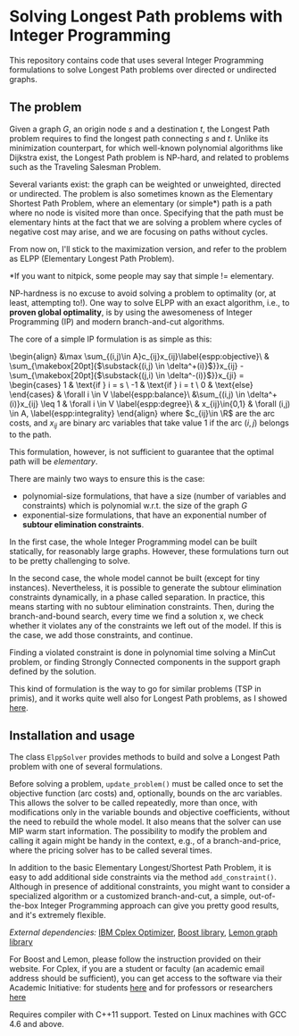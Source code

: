 Solving Longest Path problems with Integer Programming
====

This repository contains code that uses several Integer Programming formulations to solve
Longest Path problems over directed or undirected graphs.

The problem
---

Given a graph *G*, an origin node *s* and a destination *t*, the Longest Path problem 
requires to find the longest path connecting *s* and *t*.
Unlike its minimization counterpart, for which well-known polynomial algorithms like Dijkstra exist, 
the Longest Path problem is NP-hard, and related to problems such as the Traveling Salesman Problem. 

Several variants exist: the graph can be weighted or unweighted, directed or undirected.
The problem is also sometimes known as the Elementary Shortest Path Problem,
where an elementary (or simple*) path is a path where no node is visited more than once. 
Specifying that the path must be elementary hints at the fact that we are solving a problem where
cycles of negative cost may arise, and we are focusing on paths without cycles.

From now on, I'll stick to the maximization version, and refer to the problem as ELPP (Elementary Longest Path Problem).

*If you want to nitpick, some people may say that simple != elementary.

NP-hardness is no excuse to avoid solving a problem to optimality (or, at least, attempting to!).
One way to solve ELPP with an exact algorithm, i.e., to **proven global optimality**, 
is by using the awesomeness of Integer Programming (IP) and modern branch-and-cut algorithms.

The core of a simple IP formulation is as simple as this:

\begin{align}
   &\max \sum_{(i,j)\in A}c_{ij}x_{ij}\label{espp:objective}\\
   & \sum_{\makebox[20pt]{$\substack{(i,j) \in \delta^+(i)}$}}x_{ij} - \sum_{\makebox[20pt]{$\substack{(j,i) \in \delta^-(i)}$}}x_{ji} = 
\begin{cases}
   1 & \text{if } i = s \\
   -1 & \text{if } i = t \\
   0   & \text{else} \end{cases} & \forall i \in V \label{espp:balance}\\
&\sum_{(i,j) \in \delta^+(i)}x_{ij} \leq 1 & \forall i \in V \label{espp:degree}\\
&  x_{ij}\in\{0,1\} & \forall (i,j) \in A, \label{espp:integrality}
\end{align}
where $c_{ij}\in \R$ are the arc costs, and
$x_{ij}$ are binary arc variables that take value 1 if the arc $(i,j)$ belongs to the path. 

This formulation, however, is not sufficient to guarantee that the optimal path will be *elementary*.

There are mainly two ways to ensure this is the case:
- polynomial-size formulations, that have a size (number of variables and constraints) which is polynomial w.r.t. the size of the graph *G*
- exponential-size formulations, that have an exponential number of **subtour elimination constraints**.

In the first case, the whole Integer Programming model can be built statically, for reasonably large graphs. 
However, these formulations turn out to be pretty challenging to solve.

In the second case, the whole model cannot be built (except for tiny instances). Nevertheless, it is possible to generate
the subtour elimination constraints dynamically, in a phase called separation. 
In practice, this means starting with no subtour elimination constraints. 
Then, during the branch-and-bound search, every time we find a solution x, we check whether it violates
any of the constraints we left out of the model. If this is the case, we add those constraints, and continue.

Finding a violated constraint is done in polynomial time solving a MinCut problem, or finding Strongly Connected components
in the support graph defined by the solution.

This kind of formulation is the way to go for similar problems (TSP in primis), and it works quite well also
for Longest Path problems, as I showed [here](http://www.sciencedirect.com/science/article/pii/S0377221716000084).

Installation and usage
---

The class `ElppSolver` provides methods to build and solve a Longest Path problem with one of several formulations.

Before solving a problem, `update_problem()` must be called once to set the objective function
(arc costs) and, optionally, bounds on the arc variables.
This allows the solver to be called repeatedly, more than once, with modifications
only in the variable bounds and objective coefficients, without the need to rebuild
the whole model. It also means that the solver can use MIP warm start information.
The possibility to modify the problem and calling it again might be handy in the context, 
e.g., of a branch-and-price, where the pricing solver has to be called several times.

In addition to the basic Elementary Longest/Shortest Path Problem, it is easy to add additional side constraints
via the method `add_constraint()`. 
Although in presence of additional constraints, you might want to consider a specialized algorithm or a customized branch-and-cut,
a simple, out-of-the-box Integer Programming approach can give you pretty good results, and it's extremely flexible.

*External dependencies:* [IBM Cplex Optimizer](https://www-01.ibm.com/software/commerce/optimization/cplex-optimizer/), [Boost library](http://www.boost.org), [Lemon graph library](http://lemon.cs.elte.hu/)

For Boost and Lemon, please follow the instruction provided on their website.
For Cplex, if you are a student or faculty (an academic email address should be sufficient), you can get access to the software via their Academic Initiative:
for students [here](https://ibm.onthehub.com/WebStore/OfferingDetails.aspx?o=9b4eadea-9776-e611-9421-b8ca3a5db7a1)
and for professors or researchers [here](https://ibm.onthehub.com/WebStore/OfferingDetails.aspx?o=6fcc1096-7169-e611-9420-b8ca3a5db7a1)

Requires compiler with C++11 support.
Tested on Linux machines with GCC 4.6 and above.
